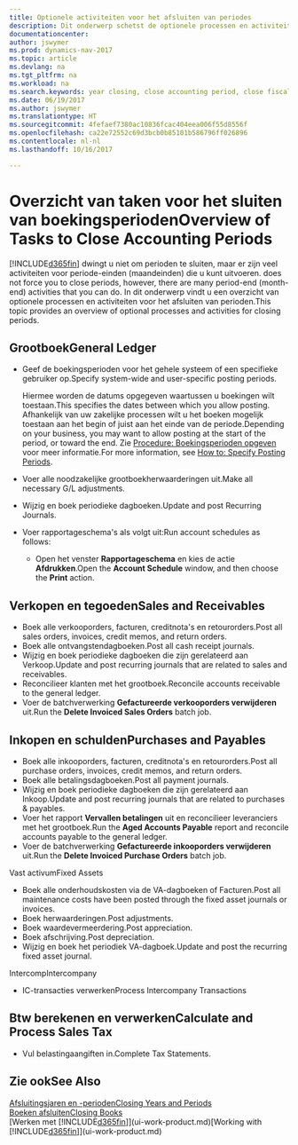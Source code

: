 ```yaml
---
title: Optionele activiteiten voor het afsluiten van periodes
description: Dit onderwerp schetst de optionele processen en activiteiten voor het sluiten van boekingsperioden in Dynamics NAV.
documentationcenter: 
author: jswymer
ms.prod: dynamics-nav-2017
ms.topic: article
ms.devlang: na
ms.tgt_pltfrm: na
ms.workload: na
ms.search.keywords: year closing, close accounting period, close fiscal year, aging, creditor payments, vendor payments
ms.date: 06/19/2017
ms.author: jswymer
ms.translationtype: HT
ms.sourcegitcommit: 4fefaef7380ac10836fcac404eea006f55d8556f
ms.openlocfilehash: ca22e72552c69d3bcb0b85101b586796ff026896
ms.contentlocale: nl-nl
ms.lasthandoff: 10/16/2017

---
```

# <a name="overview-of-tasks-to-close-accounting-periods"></a><span data-ttu-id="145e6-103">Overzicht van taken voor het sluiten van boekingsperioden</span><span class="sxs-lookup"><span data-stu-id="145e6-103">Overview of Tasks to Close Accounting Periods</span></span>
[!INCLUDE[d365fin](includes/d365fin_md.md)]<span data-ttu-id="145e6-104"> dwingt u niet om perioden te sluiten, maar er zijn veel activiteiten voor periode-einden (maandeinden) die u kunt uitvoeren.</span><span class="sxs-lookup"><span data-stu-id="145e6-104"> does not force you to close periods, however, there are many period-end (month-end) activities that you can do.</span></span> <span data-ttu-id="145e6-105">In dit onderwerp vindt u een overzicht van optionele processen en activiteiten voor het afsluiten van perioden.</span><span class="sxs-lookup"><span data-stu-id="145e6-105">This topic provides an overview of optional processes and activities for closing periods.</span></span>  

## <a name="general-ledger"></a><span data-ttu-id="145e6-106">Grootboek</span><span class="sxs-lookup"><span data-stu-id="145e6-106">General Ledger</span></span>
* <span data-ttu-id="145e6-107">Geef de boekingsperioden voor het gehele systeem of een specifieke gebruiker op.</span><span class="sxs-lookup"><span data-stu-id="145e6-107">Specify system-wide and user-specific posting periods.</span></span>  

    <span data-ttu-id="145e6-108">Hiermee worden de datums opgegeven waartussen u boekingen wilt toestaan.</span><span class="sxs-lookup"><span data-stu-id="145e6-108">This specifies the dates between which you allow posting.</span></span> <span data-ttu-id="145e6-109">Afhankelijk van uw zakelijke processen wilt u het boeken mogelijk toestaan aan het begin of juist aan het einde van de periode.</span><span class="sxs-lookup"><span data-stu-id="145e6-109">Depending on your business, you may want to allow posting at the start of the period, or toward the end.</span></span> <span data-ttu-id="145e6-110">Zie [Procedure: Boekingsperioden opgeven](finance-how-specify-posting-periods.md) voor meer informatie.</span><span class="sxs-lookup"><span data-stu-id="145e6-110">For more information, see [How to: Specify Posting Periods](finance-how-specify-posting-periods.md).</span></span>  
* <span data-ttu-id="145e6-111">Voer alle noodzakelijke grootboekherwaarderingen uit.</span><span class="sxs-lookup"><span data-stu-id="145e6-111">Make all necessary G/L adjustments.</span></span>  
* <span data-ttu-id="145e6-112">Wijzig en boek periodieke dagboeken.</span><span class="sxs-lookup"><span data-stu-id="145e6-112">Update and post Recurring Journals.</span></span>  
  <!--* Process Consolidations-->
* <span data-ttu-id="145e6-113">Voer rapportageschema's als volgt uit:</span><span class="sxs-lookup"><span data-stu-id="145e6-113">Run account schedules as follows:</span></span>  
  * <span data-ttu-id="145e6-114">Open het venster **Rapportageschema** en kies de actie **Afdrukken**.</span><span class="sxs-lookup"><span data-stu-id="145e6-114">Open the **Account Schedule** window, and then choose the **Print** action.</span></span>  

## <a name="sales-and-receivables"></a><span data-ttu-id="145e6-115">Verkopen en tegoeden</span><span class="sxs-lookup"><span data-stu-id="145e6-115">Sales and Receivables</span></span>
* <span data-ttu-id="145e6-116">Boek alle verkooporders, facturen, creditnota's en retourorders.</span><span class="sxs-lookup"><span data-stu-id="145e6-116">Post all sales orders, invoices, credit memos, and return orders.</span></span>  
* <span data-ttu-id="145e6-117">Boek alle ontvangstendagboeken.</span><span class="sxs-lookup"><span data-stu-id="145e6-117">Post all cash receipt journals.</span></span>  
* <span data-ttu-id="145e6-118">Wijzig en boek periodieke dagboeken die zijn gerelateerd aan Verkoop.</span><span class="sxs-lookup"><span data-stu-id="145e6-118">Update and post recurring journals that are related to sales and receivables.</span></span>  
* <span data-ttu-id="145e6-119">Reconcilieer klanten met het grootboek.</span><span class="sxs-lookup"><span data-stu-id="145e6-119">Reconcile accounts receivable to the general ledger.</span></span>  
* <span data-ttu-id="145e6-120">Voer de batchverwerking **Gefactureerde verkooporders verwijderen** uit.</span><span class="sxs-lookup"><span data-stu-id="145e6-120">Run the **Delete Invoiced Sales Orders** batch job.</span></span>  

## <a name="purchases-and-payables"></a><span data-ttu-id="145e6-121">Inkopen en schulden</span><span class="sxs-lookup"><span data-stu-id="145e6-121">Purchases and Payables</span></span>
* <span data-ttu-id="145e6-122">Boek alle inkooporders, facturen, creditnota's en retourorders.</span><span class="sxs-lookup"><span data-stu-id="145e6-122">Post all purchase orders, invoices, credit memos, and return orders.</span></span>  
* <span data-ttu-id="145e6-123">Boek alle betalingsdagboeken.</span><span class="sxs-lookup"><span data-stu-id="145e6-123">Post all payment journals.</span></span>  
* <span data-ttu-id="145e6-124">Wijzig en boek periodieke dagboeken die zijn gerelateerd aan Inkoop.</span><span class="sxs-lookup"><span data-stu-id="145e6-124">Update and post recurring journals that are related to purchases & payables.</span></span>  
* <span data-ttu-id="145e6-125">Voer het rapport **Vervallen betalingen** uit en reconcilieer leveranciers met het grootboek.</span><span class="sxs-lookup"><span data-stu-id="145e6-125">Run the **Aged Accounts Payable** report and reconcile accounts payable to the general ledger.</span></span>  
* <span data-ttu-id="145e6-126">Voer de batchverwerking **Gefactureerde inkooporders verwijderen** uit.</span><span class="sxs-lookup"><span data-stu-id="145e6-126">Run the **Delete Invoiced Purchase Orders** batch job.</span></span>  

<span data-ttu-id="145e6-127">Vast activum</span><span class="sxs-lookup"><span data-stu-id="145e6-127">Fixed Assets</span></span>
* <span data-ttu-id="145e6-128">Boek alle onderhoudskosten via de VA-dagboeken of Facturen.</span><span class="sxs-lookup"><span data-stu-id="145e6-128">Post all maintenance costs have been posted through the fixed asset journals or invoices.</span></span>
* <span data-ttu-id="145e6-129">Boek herwaarderingen.</span><span class="sxs-lookup"><span data-stu-id="145e6-129">Post adjustments.</span></span>
* <span data-ttu-id="145e6-130">Boek waardevermeerdering.</span><span class="sxs-lookup"><span data-stu-id="145e6-130">Post appreciation.</span></span>
* <span data-ttu-id="145e6-131">Boek afschrijving.</span><span class="sxs-lookup"><span data-stu-id="145e6-131">Post depreciation.</span></span>
* <span data-ttu-id="145e6-132">Wijzig en boek het periodiek VA-dagboek.</span><span class="sxs-lookup"><span data-stu-id="145e6-132">Update and post the recurring fixed asset journal.</span></span>

<span data-ttu-id="145e6-133">Intercomp</span><span class="sxs-lookup"><span data-stu-id="145e6-133">Intercompany</span></span>
* <span data-ttu-id="145e6-134">IC-transacties verwerken</span><span class="sxs-lookup"><span data-stu-id="145e6-134">Process Intercompany Transactions</span></span>

## <a name="calculate-and-process-sales-tax"></a><span data-ttu-id="145e6-135">Btw berekenen en verwerken</span><span class="sxs-lookup"><span data-stu-id="145e6-135">Calculate and Process Sales Tax</span></span>
* <span data-ttu-id="145e6-136">Vul belastingaangiften in.</span><span class="sxs-lookup"><span data-stu-id="145e6-136">Complete Tax Statements.</span></span>  

## <a name="see-also"></a><span data-ttu-id="145e6-137">Zie ook</span><span class="sxs-lookup"><span data-stu-id="145e6-137">See Also</span></span>
[<span data-ttu-id="145e6-138">Afsluitingsjaren en -perioden</span><span class="sxs-lookup"><span data-stu-id="145e6-138">Closing Years and Periods</span></span>](year-close-years-periods.md)  
[<span data-ttu-id="145e6-139">Boeken afsluiten</span><span class="sxs-lookup"><span data-stu-id="145e6-139">Closing Books</span></span>](year-close-books.md)  
<span data-ttu-id="145e6-140">[Werken met [!INCLUDE[d365fin](includes/d365fin_md.md)]](ui-work-product.md)</span><span class="sxs-lookup"><span data-stu-id="145e6-140">[Working with [!INCLUDE[d365fin](includes/d365fin_md.md)]](ui-work-product.md)</span></span>

